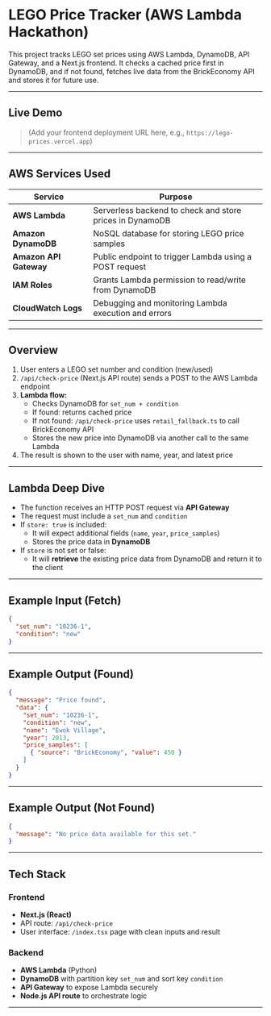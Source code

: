 # LEGO Price Tracker (AWS Lambda Hackathon)

This project tracks LEGO set prices using AWS Lambda, DynamoDB, API Gateway, and a Next.js frontend. It checks a cached price first in DynamoDB, and if not found, fetches live data from the BrickEconomy API and stores it for future use.

---

## Live Demo

> (Add your frontend deployment URL here, e.g., `https://lego-prices.vercel.app`)

---

## AWS Services Used

| Service              | Purpose                                                                 |
|----------------------|-------------------------------------------------------------------------|
| **AWS Lambda**        | Serverless backend to check and store prices in DynamoDB               |
| **Amazon DynamoDB**   | NoSQL database for storing LEGO price samples                          |
| **Amazon API Gateway**| Public endpoint to trigger Lambda using a POST request                 |
| **IAM Roles**         | Grants Lambda permission to read/write from DynamoDB                   |
| **CloudWatch Logs**   | Debugging and monitoring Lambda execution and errors                   |

---

## Overview

1. User enters a LEGO set number and condition (new/used)
2. `/api/check-price` (Next.js API route) sends a POST to the AWS Lambda endpoint
3. **Lambda flow:**
   - Checks DynamoDB for `set_num + condition`
   - If found: returns cached price
   - If not found: `/api/check-price` uses `retail_fallback.ts` to call BrickEconomy API
   - Stores the new price into DynamoDB via another call to the same Lambda
4. The result is shown to the user with name, year, and latest price


---

## Lambda Deep Dive

- The function receives an HTTP POST request via **API Gateway**
- The request must include a `set_num` and `condition`
- If `store: true` is included:
  - It will expect additional fields (`name`, `year`, `price_samples`)
  - Stores the price data in **DynamoDB**
- If `store` is not set or false:
  - It will **retrieve** the existing price data from DynamoDB and return it to the client


---

## Example Input (Fetch)

```json
{
  "set_num": "10236-1",
  "condition": "new"
}
```


---

## Example Output (Found)
```json
{
  "message": "Price found",
  "data": {
    "set_num": "10236-1",
    "condition": "new",
    "name": "Ewok Village",
    "year": 2013,
    "price_samples": [
      { "source": "BrickEconomy", "value": 450 }
    ]
  }
}
```


---

## Example Output (Not Found)
```json
{
  "message": "No price data available for this set."
}
```


---

## Tech Stack

### Frontend
- **Next.js (React)**
- API route: `/api/check-price`
- User interface: `/index.tsx` page with clean inputs and result

### Backend
- **AWS Lambda** (Python)
- **DynamoDB** with partition key `set_num` and sort key `condition`
- **API Gateway** to expose Lambda securely
- **Node.js API route** to orchestrate logic

---
